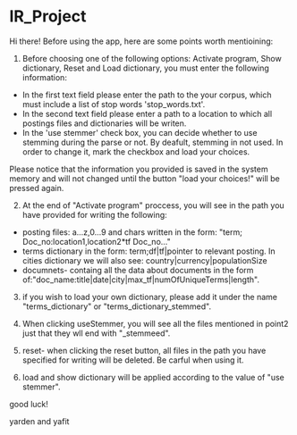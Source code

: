 # IR_Project

Hi there! Before using the app, here are some points worth mentioining:

1. Before choosing one of the following options: Activate program, Show dictionary, Reset and Load dictionary, you must enter the
following information:
* In the first text field please enter the path to the your corpus, which must include a list of stop words 'stop_words.txt'.
* In the second text field please enter a path to a location to which all postings files and dictionaries will be writen.
* In the 'use stemmer' check box, you can decide whether to use stemming during the parse or not. By deafult, stemming in not used.
In order to change it, mark the checkbox and load your choices.

Please notice that the information you provided is saved in the system memory and will not changed until the button "load your choices!" 
will be pressed again.

2. At the end of "Activate program" proccess, you will see in the path you have provided for writing the following:
* posting files: a...z,0...9 and chars written in the form: "term; Doc_no:location1,location2*tf Doc_no..."
* terms dictionary in the form: term;df|tf|pointer to relevant posting. In cities dictionary we will also see: country|currency|populationSize
* documnets- containg all the data about documents in the form of:"doc_name:title|date|city|max_tf|numOfUniqueTerms|length".

3. if you wish to load your own dictionary, please add it under the name "terms_dictionary" or "terms_dictionary_stemmed".

4. When clicking useStemmer, you will see all the files mentioned in point2 just that they wll end with "_stemmeed".

5. reset- when clicking the reset button, all files in the path you have specified for writing will be deleted. Be carful when using it.

6. load and show dictionary will be applied according to the value of "use stemmer".

good luck!

yarden and yafit
